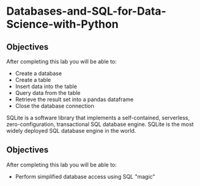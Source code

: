 # Databases-and-SQL-for-Data-Science-with-Python
## Objectives

After completing this lab you will be able to:

*   Create a database
*   Create a table
*   Insert data into the table
*   Query data from the table
*   Retrieve the result set into a pandas dataframe
*   Close the database connection

SQLite is a software library that implements a self-contained, serverless, zero-configuration, transactional SQL database engine. SQLite is the most widely deployed SQL database engine in the world.

## Objectives

After completing this lab you will be able to:

*   Perform simplified database access using SQL "magic"
